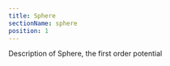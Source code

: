 ```yaml
---
title: Sphere
sectionName: sphere
position: 1
---
```


Description of Sphere, the first order potential